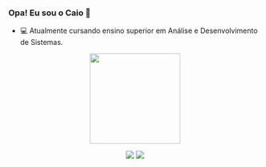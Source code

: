 ### Opa! Eu sou o Caio 👋

- 💻 Atualmente cursando ensino superior em Análise e Desenvolvimento de Sistemas.

<div align="center">
  <a href="https://github.com/ctncaio">
  <img height="180em" src="https://github-readme-stats.vercel.app/api?username=ctncaio&show_icons=true&theme=tokyonight&include_all_commits=true&count_private=true"/>
  
</div>

  <div> 
    <p align="center">
  <a href="https://instagram.com/ctncaio" target="_blank"><img src="https://img.shields.io/badge/-Instagram-%23E4405F?style=for-the-badge&logo=instagram&logoColor=white" target="_blank"></a>
  <a href = "mailto:ctncaio.sb@gmail.com"><img src="https://img.shields.io/badge/-Gmail-%23333?style=for-the-badge&logo=gmail&logoColor=white" target="_blank"></a>
</div>

  
